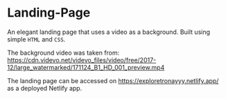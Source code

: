 # Landing-Page
An elegant landing page that uses a video as a background. Built using simple `HTML` and `CSS`.

The background video was taken from: https://cdn.videvo.net/videvo_files/video/free/2017-12/large_watermarked/171124_B1_HD_001_preview.mp4

The landing page can be accessed on https://exploretronayyy.netlify.app/ as a deployed Netlify app.
